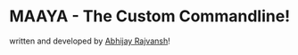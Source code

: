 # MAAYA - The Custom Commandline!

written and developed by [Abhijay Rajvansh](https://linkedin.com/in/abhijayrajvansh)!